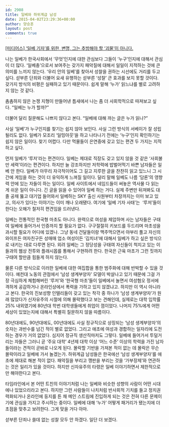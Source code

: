 ```yaml
---
id: 2908
title: 일베와 하위계급 남성
date: 2015-04-02T23:29:36+00:00
author: 양승훈
layout: post
comments: true
---
```

[[미디어스] &#8216;일베 기자&#8217;를 위한  변명, 그는 추방해야 할 &#8216;괴물&#8217;이 아니다.](http://www.mediaus.co.kr/news/articleView.html?idxno=47644)

나는 일베가 한국사회에서 &#8216;무엇&#8217;인지에 대한 관심보다 그들이 &#8216;누구&#8217;인지에 대해서 관심이 더 많다. &#8216;일베충&#8217;으로서 보여주는 갖가지 패악질에 대해서 일일이 지적하는 것에 큰 의미를 느끼지 않는다. &#8216;우리 안의 일베&#8217;를 찾아서 성찰을 권하는 시선에도 거리를 두고 싶다. 섣부른 단죄와 더불어 요새 유행하는 섣부른 &#8216;성찰&#8217; 큰 효과를 보지 못할 것이다. 갖가지 방식의 비평은 실패하고 있기 때문이다. 쉽게 말해 &#8216;누가&#8217; 읽느냐를 별로 고려하지 않는 것 같다.

촘촘하지 않은 논쟁 지형이 만들어낸 틈새에서 나는 좀 더 사회학적으로 따져보고 싶다. &#8220;일베는 누가 할까?&#8221;

더불어 달리 질문해도 나쁘지 않다고 본다. &#8220;일베에 대해 까는 글은 누가 읽나?&#8221;

사실 &#8216;일베&#8217;가 누구인지를 찾기는 쉽지 않아 보인다. 사실 그런 방식의 서베이가 잘 성립될리도 없다. 일베가 모조리 &#8216;일밍아웃&#8217;을 하고 나타나기 전에는 &#8216;누구&#8217;인지 확인하기는 쉽지 않은 일이다. 찾기 어렵다. 다만 먹물들이 은연중에 갖고 있는 편견 두 가지는 지적하고 싶다.

먼저 일베가 &#8216;루저&#8217;라는 편견이다. 일베는 제대로 직장도 갖고 있지 않을 것 같은 &#8216;사회불만 세력&#8217;이라는 편견이다. 하지만 늘 강조하지만 저학력에 밥벌어먹기 바쁜 남자들은 일베 안 한다. 일베가 아무리 자극적이어도 그 길고 지루한 글을 찬찬히 읽고 있느니 그 시간에 게임을 하는 것이 더 유익하게 느껴질 일이다. 달리 말해 일베도 나름 &#8216;담론&#8217;의 영향력 안에 있는 자들이 하는 일이다. 일베 사이트에서 네임드들이 써놓은 역사물 다 읽는 게 쉬운 일이 아니다. 긴 글을 읽을 수 있어야 일베 하는 거다. 실제 주변만 뒤져봐도 대졸 공채 뚫고 대기업 들어와서 일베하는 SKY 출신 사원부터 차장까지는 이미 보고 있고, 의사가 있다는 이야기는 이미 깨나 오래됐다. 여기에 &#8216;일베 기자 사태&#8217;는  &#8216;루저&#8217;들이 한다는 오해가 철저히 편견임을 드러낸다.

일베는 전통적인 한국형 마초도 아니다. 완력으로 여성을 제압하며 사는 남자들은 구태여 일베에 들어가서 인증까지 할 필요가 없다. 구구절절히 키보드를 두드리며 마초성을 과시할 필요가 어디에 있겠나. 그냥 동네 건달들이랑 맥주먹으면서 야부리 풀고 자신의 와이프든 여자친구든 성매매 업소 여성이든 &#8216;김치녀&#8217;에 대해서 일베가 하고 싶은 방식으로 내키는 대로 다루면 된다. 외려 일베는 그 정당성을 구태여 자신들이 척지고 있는 이들과의 웹상 전투와 플래시몹를 통해서 구현하려 한다. 한국은 근육 마초가 그런 짓까지 구태여 할만큼 힘들게 하지 않는다.

물론 다른 방식으로 이러한 일베에 대한 여집합을 통한 범주화에 대해 반박할 수 있을 것이다. 예컨대 노동의 관점에서 &#8216;남성 생계부양자&#8217; 모델이 박살나고 있기 때문에 그걸 가장 극심하게 체험해버린 &#8216;루저&#8217;와 &#8216;한국형 마초&#8217;들이 일베에서 놀면서 여성혐오 정서에 격하게 공감하거나 온라인상에서 폭력을 가하고 있지 않겠냐고. 하지만 이 역시 아니라고 본다. 한국의 진보성향 인텔리들이 갖고 있는 착각 중 하나가 &#8216;남성 생계부양자&#8217;가 원래 많았다가 신자유주의 시절에 의해 몰락했다고 보는 견해인데, 실제로는 대학 입학률 25% 내외였기에 80년대 학번 대학생들에게 취업이 껌이었다. 나머지 75%에게 어떤 세상이 있었는지에 대해서 특별히 질문하지 않을 따름이다.

80년대에도, 90년대에도, 00년대에도 사실 정규직으로 상징되는 &#8216;남성 생계부양자&#8217;의 숫자는 과반수를 넘긴 적이 별로 없었다. 그리고 애초에 여성과 경합하는 일자리에 도전하는 경우가 거의 없었다. 심지어 정규직 생산직마저도 그렇다. 일베에 들어가서 투덜거리는 자들은 그러니 곧 &#8216;주요 대학&#8217; 4년제 대학 이상 &#8216;어느 수준&#8217; 이상의 학력을 가진 남자들이라는 견적이 곧바로 나오게 된다. 몰락할 기반을 가져본 적이 없는 데 몰락은 무슨 몰락이라고 일베에 가서 놀겠는가. 하위계급 남성들은 한국에선 &#8216;남성 생계부양자&#8217;를 애초에 제대로 해본 적이 없다. 패악질을 부리고 깽판을 부리는 것을 &#8216;가부장제&#8217;와 연관하는 것은 일리가 있을 것이다. 하지만 신자유주의 타령은 일베 이야기하면서 제한적으로만 해야한다고 본다.

타임라인에서 본 어떤 트친의 이야기처럼 나는 일베와 비슷한 성향의 사람이 어떤 시대에나 있었으리라고 본다. 하지만 그런 사람들이 나치처럼 반사회적 기치를 들고 정치권력화되거나 온라인에 둥지를 튼 채 메인 스트림에 진입하게 되는 것은 전혀 다른 문제이기에 관심을 가지고 주시하는 중이다. 일베에 대해 &#8216;누가&#8217; 어떻게 패거리가 됐는지에 더 초점을 맞추고 보려한다. 그게 맞을 거다 아마.

섣부른 단죄나 쓸데 없는 성찰 모두 안 하겠다. 일단 더 보겠다.